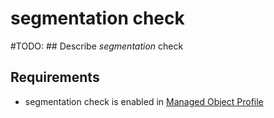 # segmentation check

#TODO: ## Describe *segmentation* check

## Requirements

* segmentation check is enabled in [Managed Object Profile](../../../reference/concepts/managed-object-profile/index.md)
